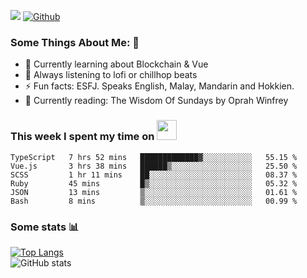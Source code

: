 ![](https://visitor-badge.laobi.icu/badge?page_id=seanho96.seanho96)
[![Github](https://img.shields.io/github/followers/seanho96?label=Follow&style=social)](https://github.com/seanho96)

### Some Things About Me: 👋
- 🌱 Currently learning about Blockchain & Vue
- :musical_note: Always listening to lofi or chillhop beats
- :zap: Fun facts: ESFJ. Speaks English, Malay, Mandarin and Hokkien.
- :book: Currently reading: The Wisdom Of Sundays by Oprah Winfrey

### This week I spent my time on <img src="https://media.giphy.com/media/SvQzkTQb3ZwKcj1QTO/giphy.gif" width="32">

<!--START_SECTION:waka-->

```text
TypeScript   7 hrs 52 mins   █████████████▓░░░░░░░░░░░   55.15 %
Vue.js       3 hrs 38 mins   ██████▒░░░░░░░░░░░░░░░░░░   25.50 %
SCSS         1 hr 11 mins    ██░░░░░░░░░░░░░░░░░░░░░░░   08.37 %
Ruby         45 mins         █▒░░░░░░░░░░░░░░░░░░░░░░░   05.32 %
JSON         13 mins         ▒░░░░░░░░░░░░░░░░░░░░░░░░   01.61 %
Bash         8 mins          ▒░░░░░░░░░░░░░░░░░░░░░░░░   00.99 %
```

<!--END_SECTION:waka-->

### Some stats 📊

[![Top Langs](https://github-readme-stats.vercel.app/api/top-langs/?username=seanho96&layout=compact&theme=graywhite)](https://github.com/anuraghazra/github-readme-stats)
<br/>
![GitHub stats](https://github-readme-stats.vercel.app/api?username=seanho96&show_icons=true&theme=graywhite)

